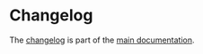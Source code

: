 # Changelog

The [changelog][1] is part of the [main documentation][2].

[1]: docs/reference/changelog.md
[2]: https://www.telepresence.io/tutorials/docker
